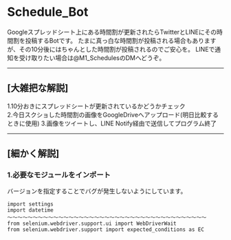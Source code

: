 # Schedule_Bot
Googleスプレッドシート上にある時間割が更新されたらTwitterとLINEにその時間割を投稿するBotです。
たまに真っ白な時間割が投稿される場合もありますが、その10分後にはちゃんとした時間割が投稿されるのでご安心を。
LINEで通知を受け取りたい場合は@M1_SchedulesのDMへどうぞ。


--------------------------------------------------------------------------------------
## [大雑把な解説]
1.10分おきにスプレッドシートが更新されているかどうかチェック	
2.今日スクショした時間割の画像をGoogleDriveへアップロード(明日比較するときに使用)
3.画像をツイートし、LINE Notify経由で送信してプログラム終了

--------------------------------------------------------------------------------------
## [細かく解説]

### 1.必要なモジュールをインポート
バージョンを指定することでバグが発生しないようにしています。
```
import settings
import datetime
～～～～～～～～～～～～～～～～～～～～～～～～～～～～～～～～～～～～～～～
from selenium.webdriver.support.ui import WebDriverWait
from selenium.webdriver.support import expected_conditions as EC
```

